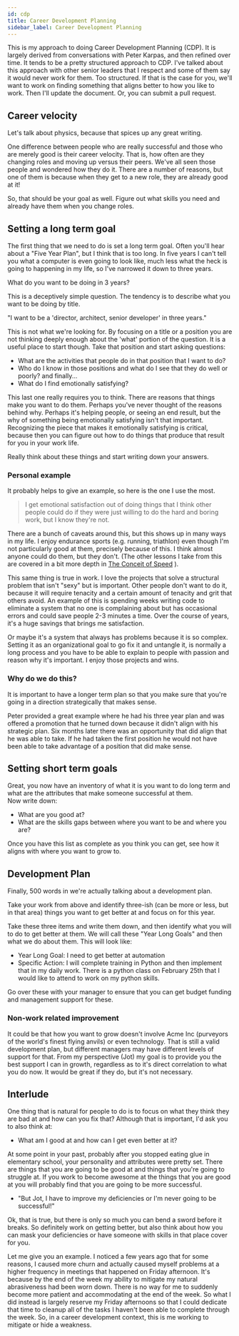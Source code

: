 ```yaml
---
id: cdp 
title: Career Development Planning
sidebar_label: Career Development Planning
---
```


This is my approach to doing Career Development Planning (CDP).  It is largely derived from conversations with Peter Karpas, and then refined over time.  It tends to be a pretty structured approach to CDP.  I've talked about this approach with other senior leaders that I respect and some of them say it would never work for them.  Too structured.  If that is the case for you, we'll want to work on finding something that aligns better to how you like to work.  Then I'll update the document. Or, you can submit a pull request.

## Career velocity
Let's talk about physics, because that spices up any great writing.

One difference between people who are really successful and those who are merely good is their career velocity.  That is, how often are they changing roles and moving up versus their peers.  We've all seen those people and wondered how they do it.  There are a number of reasons, but one of them is because when they get to a new role, they are already good at it!  

So, that should be your goal as well.  Figure out what skills you need and already have them when you change roles.

## Setting a long term goal
The first thing that we need to do is set a long term goal.  Often you'll hear about a "Five Year Plan", but I think that is too long.  In five years I can't tell you what a computer is even going to look like, much less what the heck is going to happening in my life, so I've narrowed it down to three years.  

What do you want to be doing in 3 years?

This is a deceptively simple question.  The tendency is to describe what you want to be doing by title.  

"I want to be a 'director, architect, senior developer' in three years."

This is not what we're looking for.  By focusing on a title or a position you are not thinking deeply enough about the 'what' portion of the question.   It is a useful place to start though.  Take that position and start asking questions:
* What are the activities that people do in that position that I want to do?
* Who do I know in those positions and what do I see that they do well or poorly?
and finally...
* What do I find emotionally satisfying?

This last one really requires you to think.  There are reasons that things make you want to do them.  Perhaps you've never thought of the reasons behind why.  Perhaps it's helping people, or seeing an end result, but the why of something being emotionally satisfying isn't that important.  Recognizing the piece that makes it emotionally satisfying is critical, because then you can figure out how to do things that produce that result for you in your work life.

Really think about these things and start writing down your answers.

### Personal example

It probably helps to give an example, so here is the one I use the most.

> I get emotional satisfaction out of doing things that I think other people could do if they were just willing to do the hard and boring work, but I know they're not.

There are a bunch of caveats around this, but this shows up in many ways in my life.  I enjoy endurance sports (e.g. running, triathlon) even though I'm not particularly good at them, precisely because of this.  I think almost anyone could do them, but they don't.  (The other lessons I take from this are covered in a bit more depth in [The Conceit of Speed](conceit-of-speed.md) ).

This same thing is true in work.  I love the projects that solve a structural problem that isn't "sexy" but is important.  Other people don't want to do it, because it will require tenacity and a certain amount of tenacity and grit that others avoid.  An example of this is spending weeks writing code to eliminate a system that no one is complaining about but has occasional errors and could save people 2-3 minutes a time.  Over the course of years, it's a huge savings that brings me satisfaction.

Or maybe it's a system that always has problems because it is so complex.  Setting it as an organizational goal to go fix it and untangle it, is normally a long process and you have to be able to explain to people with passion and reason why it's important.  I enjoy those projects and wins.

### Why do we do this?
It is important to have a longer term plan so that you make sure that you're going in a direction strategically that makes sense.  

Peter provided a great example where he had his three year plan and was offered a promotion that he turned down because it didn't align with his strategic plan.  Six months later there was an opportunity that did align that he was able to take.  If he had taken the first position he would not have been able to take advantage of a position that did make sense.

## Setting short term goals

Great, you now have an inventory of what it is you want to do long term and what are the attributes that make someone successful at them.  
Now write down:
* What are you good at?
* What are the skills gaps between where you want to be and where you are?

Once you have this list as complete as you think you can get, see how it aligns with where you want to grow to.

## Development Plan

Finally, 500 words in we're actually talking about a development plan.

Take your work from above and identify three-ish (can be more or less, but in that area) things you want to get better at and focus on for this year.

Take these three items and write them down, and then identify what you will to do to get better at them.   We will call these "Year Long Goals" and then what we do about them. This will look like:

* Year Long Goal: I need to get better at automation
* Specific Action:  I will complete training in Python and then implement that in my daily work.  There is a python class on February 25th that I would like to attend to work on my python skills.

Go over these with your manager to ensure that you can get budget funding and management support for these.

### Non-work related improvement
It could be that how you want to grow doesn't involve Acme Inc (purveyors of the world's finest flying anvils)  or even technology.  That is still a valid development plan, but different managers may have different levels of support for that.
From my perspective (Jot) my goal is to provide you the best support I can in growth, regardless as to it's direct correlation to what you do now.  It would be great if they do, but it's not necessary.

## Interlude
One thing that is natural for people to do is to focus on what they think they are bad at and how can you fix that?  Although that is important, I'd ask you to also think at:

* What am I good at and how can I get even better at it?

At some point in your past, probably after you stopped eating glue in elementary school, your personality and attributes were pretty set.  There are things that you are going to be good at and things that you're going to struggle at.  If you work to become awesome at the things that you are good at you will probably find that you are going to be more successful.

* "But Jot, I have to improve my deficiencies or I'm never going to be successful!"

Ok, that is true, but there is only so much you can bend a sword before it breaks.  So definitely work on getting better, but also think about how you can mask your deficiencies or have someone with skills in that place cover for you.

Let me give you an example.  I noticed a few years ago that for some reasons, I caused more churn and actually caused myself problems at a higher frequency in meetings that happened on Friday afternoon.  It's because by the end of the week my ability to mitigate my natural abrasiveness had been worn down.  There is no way for me to suddenly become more patient and accommodating at the end of the week.  So what I did instead is largely reserve my Friday afternoons so that I could dedicate that time to cleanup all of the tasks I haven't been able to complete through the week.  So, in a career development context, this is me working to mitigate or hide a weakness.
